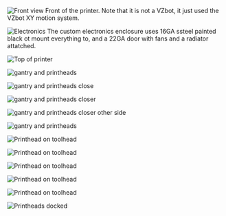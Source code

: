 ![Front view](pic1.jpg)
Front of the printer. Note that it is not a VZbot, it just used the VZbot XY motion system.

![Electronics](pic2.jpg)
The custom electronics enclosure uses 16GA ssteel painted black ot mount everything to, and a 22GA door with fans and a radiator attatched.

![Top of printer](pic3.jpg)

![gantry and printheads](pic4.jpg)

![gantry and printheads close](pic5.jpg)

![gantry and printheads closer](pic6.jpg)

![gantry and printheads closer other side](pic7.jpg)

![gantry and printheads](pic8.jpg)

![Printhead on toolhead](pic9.jpg)

![Printhead on toolhead](pic10.jpg)

![Printhead on toolhead](pic11.jpg)

![Printhead on toolhead](pic12.jpg)

![Printhead on toolhead](pic13.jpg)

![Printheads docked](pic14.jpg)

